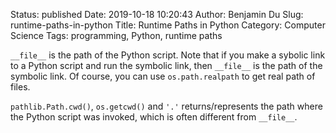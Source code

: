 Status: published
Date: 2019-10-18 10:20:43
Author: Benjamin Du
Slug: runtime-paths-in-python
Title: Runtime Paths in Python
Category: Computer Science
Tags: programming, Python, runtime paths


`__file__` is the path of the Python script.
Note that if you make a sybolic link to a Python script and run the symbolic link, 
then `__file__` is the path of the symbolic link.
Of course, you can use `os.path.realpath` to get real path of files.


`pathlib.Path.cwd()`, `os.getcwd()` and `'.'` returns/represents the path where the Python script was invoked,
which is often different from `__file__`.
